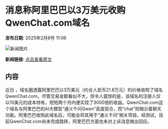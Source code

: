 # 消息称​阿里巴巴以3万美元收购QwenChat.com域名

**发布日期**: 2025年2月8号 11:06

![新闻图片](https://pic.chinaz.com/picmap/202406070852101284_0.jpg)

**新闻链接**: [点击查看原文](https://www.aibase.com/zh/news/15168)

## 内容

近日 ，域名圈透露阿里巴巴以3万美元（约合人民币21.8万元）的价格收购了域名QwenChat.com。尽管交易金额看似不大，但令人震惊的是，该域名的注册人仅以10美元的成本持有，短短两个月内便实现了3000倍的收益。QwenChat.com这个域名与阿里巴巴的AI大模型“通义千问Qwen”高度契合，而“chat”则暗示着聊天功能。阿里巴巴收购此域名后，可能会将其用于“通义千问”相关项目。经测试，目前QwenChat.com尚未完成跳转，阿里巴巴方面也未对上诉消息做出回应。
